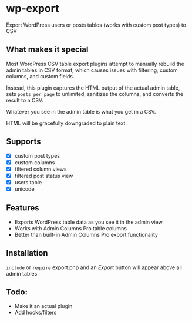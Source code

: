 # wp-export

Export WordPress users or posts tables (works with custom post types) to CSV

## What makes it special

Most WordPress CSV table export plugins attempt to manually rebuild the admin tables in CSV format, which causes issues with filtering, custom columns, and custom fields.

Instead, this plugin captures the HTML output of the actual admin table, sets `posts_per_page` to unlimited, sanitizes the columns, and converts the result to a CSV.

Whatever you see in the admin table is what you get in a CSV.

HTML will be gracefully downgraded to plain text.

## Supports

 * [x] custom post types
 * [x] custom columns
 * [x] filtered column views
 * [x] filtered post status view
 * [x] users table
 * [x] unicode

## Features

 * Exports WordPress table data as you see it in the admin view
 * Works with Admin Columns Pro table columns
 * Better than built-in Admin Columns Pro export functionality
 
## Installation

`include` or `require` export.php and an *Export* button will appear above all admin tables

## Todo:

  * Make it an actual plugin
  * Add hooks/filters
